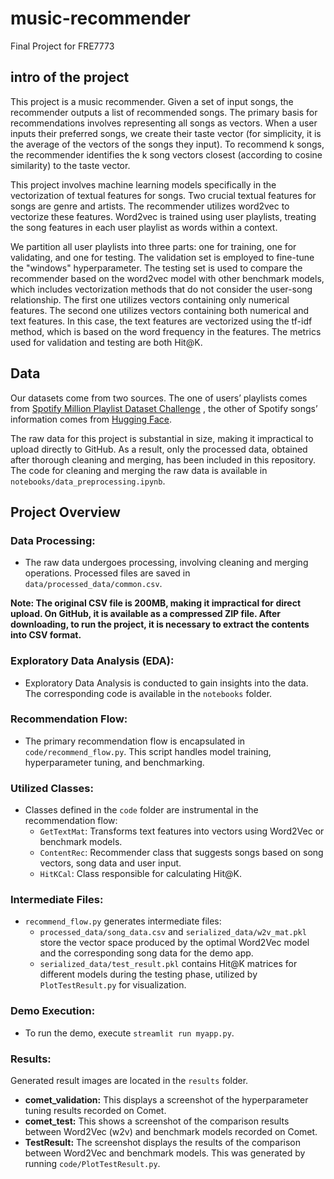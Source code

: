 # music-recommender
Final Project for FRE7773

## intro of the project
This project is a music recommender. Given a set of input songs, the recommender outputs a list of recommended songs. The primary basis for recommendations involves representing all songs as vectors. When a user inputs their preferred songs, we create their taste vector (for simplicity, it is the average of the vectors of the songs they input). To recommend k songs, the recommender identifies the k song vectors closest (according to cosine similarity) to the taste vector.

This project involves machine learning models specifically in the vectorization of textual features for songs. Two crucial textual features for songs are genre and artists. The recommender utilizes word2vec to vectorize these features. Word2vec is trained using user playlists, treating the song features in each user playlist as words within a context.

We partition all user playlists into three parts: one for training, one for validating, and one for testing. The validation set is employed to fine-tune the "windows" hyperparameter. The testing set is used to compare the recommender based on the word2vec model with other benchmark models, which includes vectorization methods that do not consider the user-song relationship. The first one utilizes vectors containing only numerical features. The second one utilizes vectors containing both numerical and text features. In this case, the text features are vectorized using the tf-idf method, which is based on the word frequency in the features. The metrics used for validation and testing are both Hit@K.

## Data
Our datasets come from two sources. The  one of users’ playlists comes from [Spotify Million Playlist Dataset Challenge](https://www.aicrowd.com/challenges/spotify-million-playlist-dataset-challenge) , the other of Spotify songs’ information comes from [Hugging Face](https://huggingface.co/datasets/maharshipandya/spotify-tracks-dataset). 

The raw data for this project is substantial in size, making it impractical to upload directly to GitHub. As a result, only the processed data, obtained after thorough cleaning and merging, has been included in this repository. The code for cleaning and merging the raw data is available in `notebooks/data_preprocessing.ipynb`.

## Project Overview

### Data Processing:

- The raw data undergoes processing, involving cleaning and merging operations. Processed files are saved in `data/processed_data/common.csv`.

**Note: The original CSV file is 200MB, making it impractical for direct upload. On GitHub, it is available as a compressed ZIP file. After downloading, to run the project, it is necessary to extract the contents into CSV format.**

### Exploratory Data Analysis (EDA):

- Exploratory Data Analysis is conducted to gain insights into the data. The corresponding code is available in the `notebooks` folder.

### Recommendation Flow:

- The primary recommendation flow is encapsulated in `code/recommend_flow.py`. This script handles model training, hyperparameter tuning, and benchmarking.

### Utilized Classes:

- Classes defined in the `code` folder are instrumental in the recommendation flow:
  - `GetTextMat`: Transforms text features into vectors using Word2Vec or benchmark models.
  - `ContentRec`: Recommender class that suggests songs based on song vectors, song data and user input.
  - `HitKCal`: Class responsible for calculating Hit@K.

### Intermediate Files:

- `recommend_flow.py` generates intermediate files:
  - `processed_data/song_data.csv` and `serialized_data/w2v_mat.pkl` store the vector space produced by the optimal Word2Vec model and the corresponding song data for the demo app.
  - `serialized_data/test_result.pkl` contains Hit@K matrices for different models during the testing phase, utilized by `PlotTestResult.py` for visualization.

### Demo Execution:

- To run the demo, execute `streamlit run myapp.py`.

### Results:

Generated result images are located in the `results` folder. 

- **comet_validation:**
  This displays a screenshot of the hyperparameter tuning results recorded on Comet.
- **comet_test:**
  This shows a screenshot of the comparison results between Word2Vec (w2v) and benchmark models recorded on Comet.
- **TestResult:**
  The screenshot displays the results of the comparison between Word2Vec and benchmark models. This was generated by running `code/PlotTestResult.py`.







